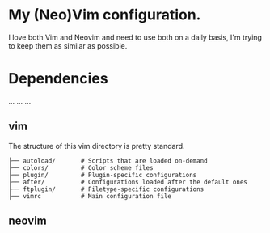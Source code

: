 # My (Neo)Vim configuration.
I love both Vim and Neovim and need to use both on a daily basis, I'm trying to keep them as similar as possible.

# Dependencies
...
...
...


## vim
The structure of this vim directory is pretty standard. 

```
├── autoload/       # Scripts that are loaded on-demand
├── colors/         # Color scheme files
├── plugin/         # Plugin-specific configurations
├── after/          # Configurations loaded after the default ones
├── ftplugin/       # Filetype-specific configurations
├── vimrc           # Main configuration file
```

## neovim
